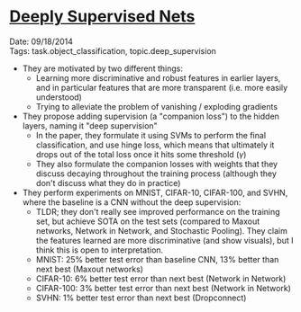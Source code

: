 # [Deeply Supervised Nets](https://arxiv.org/abs/1409.5185)

Date: 09/18/2014  
Tags: task.object_classification, topic.deep_supervision

- They are motivated by two different things:
    - Learning more discriminative and robust features in earlier layers, and in particular features that are more transparent (i.e. more easily understood)
    - Trying to alleviate the problem of vanishing / exploding gradients
- They propose adding supervision (a "companion loss") to the hidden layers, naming it "deep supervision"
    - In the paper, they formulate it using SVMs to perform the final classification, and use hinge loss, which means that ultimately it drops out of the total loss once it hits some threshold ($\gamma$)
    - They also formulate the companion losses with weights that they discuss decaying throughout the training process (although they don't discuss what they do in practice)
- They perform experiments on MNIST, CIFAR-10, CIFAR-100, and SVHN, where the baseline is a CNN without the deep supervision:
    - TLDR; they don't really see improved performance on the training set, but achieve SOTA on the test sets (compared to Maxout networks, Network in Network, and Stochastic Pooling). They claim the features learned are more discriminative (and show visuals), but I think this is open to interpretation.
    - MNIST: 25% better test error than baseline CNN, 13% better than next best (Maxout networks)
    - CIFAR-10: 6% better test error than next best (Network in Network)
    - CIFAR-100: 3% better test error than next best (Network in Network)
    - SVHN: 1% better test error than next best (Dropconnect)
